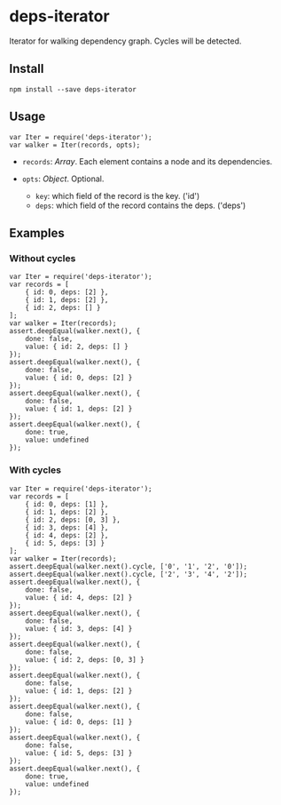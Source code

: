 # deps-iterator
Iterator for walking dependency graph. Cycles will be detected.

## Install

```
npm install --save deps-iterator
```

## Usage

```
var Iter = require('deps-iterator');
var walker = Iter(records, opts);

```

* `records`: *Array*. Each element contains a node and its dependencies.
* `opts`: *Object*. Optional.

    * `key`: which field of the record is the key. ('id')
    * `deps`: which field of the record contains the deps. ('deps')

## Examples

### Without cycles

```
var Iter = require('deps-iterator');
var records = [
    { id: 0, deps: [2] },
    { id: 1, deps: [2] },
    { id: 2, deps: [] }
];
var walker = Iter(records);
assert.deepEqual(walker.next(), {
    done: false,
    value: { id: 2, deps: [] }
});
assert.deepEqual(walker.next(), {
    done: false,
    value: { id: 0, deps: [2] }
});
assert.deepEqual(walker.next(), {
    done: false,
    value: { id: 1, deps: [2] }
});
assert.deepEqual(walker.next(), {
    done: true,
    value: undefined
});

```

### With cycles

```
var Iter = require('deps-iterator');
var records = [
    { id: 0, deps: [1] },
    { id: 1, deps: [2] },
    { id: 2, deps: [0, 3] },
    { id: 3, deps: [4] },
    { id: 4, deps: [2] },
    { id: 5, deps: [3] }
];
var walker = Iter(records);
assert.deepEqual(walker.next().cycle, ['0', '1', '2', '0']);
assert.deepEqual(walker.next().cycle, ['2', '3', '4', '2']);
assert.deepEqual(walker.next(), {
    done: false,
    value: { id: 4, deps: [2] }
});
assert.deepEqual(walker.next(), {
    done: false,
    value: { id: 3, deps: [4] }
});
assert.deepEqual(walker.next(), {
    done: false,
    value: { id: 2, deps: [0, 3] }
});
assert.deepEqual(walker.next(), {
    done: false,
    value: { id: 1, deps: [2] }
});
assert.deepEqual(walker.next(), {
    done: false,
    value: { id: 0, deps: [1] }
});
assert.deepEqual(walker.next(), {
    done: false,
    value: { id: 5, deps: [3] }
});
assert.deepEqual(walker.next(), {
    done: true,
    value: undefined
});
```

